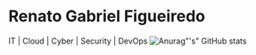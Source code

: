 # Renato Gabriel Figueiredo
IT | Cloud | Cyber | Security | DevOps
![Anurag"'s" GitHub stats](https://github-readme-stats.vercel.app/api?username=renadown&show_icons=true&theme=radical)
